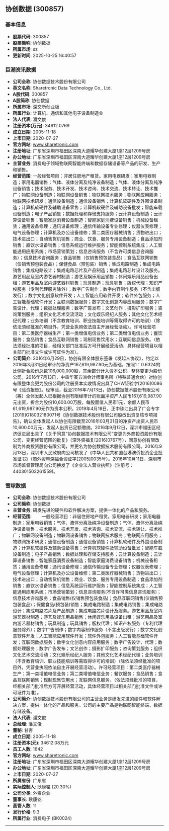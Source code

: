 ## 协创数据 (300857)

### 基本信息

- **股票代码**: 300857
- **股票简称**: 协创数据
- **所属市场**: sz
- **更新时间**: 2025-10-25 16:40:57

### 巨潮资讯数据

- **公司全称**: 协创数据技术股份有限公司
- **英文名称**: Sharetronic Data Technology Co., Ltd.
- **A股代码**: 300857
- **A股简称**: 协创数据
- **所属市场**: 深交所创业板
- **所属行业**: 计算机、通信和其他电子设备制造业
- **法人代表**: 潘文俊
- **注册资本(万元)**: 34612.0769
- **成立日期**: 2005-11-18
- **上市日期**: 2020-07-27
- **官方网站**: www.sharetronic.com
- **注册地址**: 广东省深圳市福田区深南大道耀华创建大厦1座12层1209号房
- **办公地址**: 广东省深圳市福田区深南大道耀华创建大厦1座12层1209号房
- **主营业务**: 消费电子领域物联网智能终端和数据存储设备等产品的研发、生产和销售。
- **经营范围**: 一般经营项目：非居住房地产租赁。家用电器研发；家用电器制造；家用电器销售；气体、液体分离及纯净设备制造；气体、液体分离及纯净设备销售；技术服务、技术开发、技术咨询、技术交流、技术转让、技术推广；物联网设备制造；物联网设备销售；物联网技术服务；物联网应用服务；物联网技术研发；通信设备制造；通信设备销售；计算机软硬件及外围设备制造；计算机软硬件及辅助设备零售；计算机软硬件及辅助设备批发；智能车载设备制造；电子产品销售；数据处理和存储支持服务；云计算设备制造；云计算设备销售；智能家庭消费设备制造；智能家庭消费设备销售；机械设备租赁；通用设备修理；通讯设备修理；通信传输设备专业修理；仪器仪表修理；电气设备修理；计算机及办公设备维修；第二类医疗器械销售；货物进出口；技术进出口；自动售货机销售；商业、饮食、服务专用设备制造；食品添加剂销售；直饮水设备销售；信息系统运行维护服务；智能控制系统集成；人工智能通用应用系统；市场营销策划；信息咨询服务（不含许可类信息咨询服务）；信息技术咨询服务；食品销售（仅销售预包装食品）；食品互联网销售（仅销售预包装食品）；保健食品（预包装）销售；集成电路制造；集成电路销售；集成电路设计；集成电路芯片及产品制造；集成电路芯片设计及服务。游艺用品及室内游艺器材制造；游艺及娱乐用品销售；休闲娱乐用品设备出租；游艺用品及室内游艺器材销售；玩具制造；玩具销售；版权代理；知识产权服务（专利代理服务除外）；数字广告制作；数字内容制作服务（不含出版发行）；数字文化创意软件开发；人工智能应用软件开发；软件外包服务；人工智能基础软件开发；互联网数据服务；数字文化创意内容应用服务；数字广告设计、代理；数据处理服务；数字广告发布；文艺创作；摄影扩印服务；咨询策划服务；组织文化艺术交流活动；文化娱乐经纪人服务；其他文化艺术经纪代理；业务培训（不含教育培训、职业技能培训等需取得许可的培训）（除依法须经批准的项目外，凭营业执照依法自主开展经营活动）。许可经营项目：第二类医疗器械生产；第一类增值电信业务；第二类增值电信业务；餐饮服务；食品销售；食品互联网销售；现制现售饮用水；互联网信息服务。（依法须经批准的项目，经相关部门批准后方可开展经营活动，具体经营项目以相关部门批准文件或许可证件为准）。
- **公司简介**: 2016年6月29日，协创有限全体股东签署《发起人协议》，约定以2016年3月31日经审计的净资产167,619,987.90元为基础，按照1：0.6324的比例折合股份总数106,000,000股，其余部分计入资本公积，整体变更为股份公司。2016年7月13日，中审华寅五洲会计师事务所（特殊普通合伙）对协创有限整体变更为股份公司的注册资本实收情况出具了CHW证验字[2016]0086号《验资报告》。经审验，截至2016年7月13日，协创数据技术股份有限公司（筹）全体发起人已根据协创有限经审计的账面净资产人民币167,619,987.90元出资，折合为股份10,600.00万股，每股面值人民币1元，余额人民币61,619,987.90元作为资本公积。2019年4月18日，正中珠江出具了广会专字[2019]G18032180071号《协创数据技术股份有限公司股改出资复核专项报告》，确认全体发起人以协创有限截至2016年03月31日的净资产出资人民币10,600.00万元，发起人出资已足额缴纳。2016年9月12日，深圳市福田区经济促进局出具了《关于同意“协创数据技术有限公司”变更为外商投资股份有限公司、变更经营范围的批复》（深外资福复[2016]0767号），同意协创有限改制为外商投资股份有限公司，并更名为协创数据技术股份有限公司。2016年9月13日，深圳市人民政府向公司核发了《中华人民共和国台港澳侨投资企业批准证书》（商外资粤深福合资证字[2005]0035号）。2016年10月11日，深圳市市场监督管理局向公司换发了《企业法人营业执照》（注册号：440301503261559)。

### 雪球数据

- **公司全称**: 协创数据技术股份有限公司
- **公司简称**: 协创数据
- **主营业务**: 研发先进的硬件和软件解决方案，提供一体化的产品和服务。
- **经营范围**: 　　一般经营项目：非居住房地产租赁。家用电器研发；家用电器制造；家用电器销售；气体、液体分离及纯净设备制造；气体、液体分离及纯净设备销售；技术服务、技术开发、技术咨询、技术交流、技术转让、技术推广；物联网设备制造；物联网设备销售；物联网技术服务；物联网应用服务；物联网技术研发；通信设备制造；通信设备销售；计算机软硬件及外围设备制造；计算机软硬件及辅助设备零售；计算机软硬件及辅助设备批发；智能车载设备制造；电子产品销售；数据处理和存储支持服务；云计算设备制造；云计算设备销售；智能家庭消费设备制造；智能家庭消费设备销售；机械设备租赁；通用设备修理；通讯设备修理；通信传输设备专业修理；仪器仪表修理；电气设备修理；计算机及办公设备维修；第二类医疗器械销售；货物进出口；技术进出口；自动售货机销售；商业、饮食、服务专用设备制造；食品添加剂销售；直饮水设备销售；信息系统运行维护服务；智能控制系统集成；人工智能通用应用系统；市场营销策划；信息咨询服务(不含许可类信息咨询服务)；信息技术咨询服务；食品销售(仅销售预包装食品)；食品互联网销售(仅销售预包装食品)；保健食品(预包装)销售；集成电路制造；集成电路销售；集成电路设计；集成电路芯片及产品制造；集成电路芯片设计及服务。游艺用品及室内游艺器材制造；游艺及娱乐用品销售；休闲娱乐用品设备出租；游艺用品及室内游艺器材销售；玩具制造；玩具销售；版权代理；知识产权服务（专利代理服务除外）；数字广告制作；数字内容制作服务（不含出版发行）；数字文化创意软件开发；人工智能应用软件开发；软件外包服务；人工智能基础软件开发；互联网数据服务；数字文化创意内容应用服务；数字广告设计、代理；数据处理服务；数字广告发布；文艺创作；摄影扩印服务；咨询策划服务；组织文化艺术交流活动；文化娱乐经纪人服务；其他文化艺术经纪代理；业务培训（不含教育培训、职业技能培训等需取得许可的培训）（除依法须经批准的项目外，凭营业执照依法自主开展经营活动）。许可经营项目：第二类医疗器械生产；第一类增值电信业务；第二类增值电信业务；餐饮服务；食品销售；食品互联网销售；现制现售饮用水；互联网信息服务。（依法须经批准的项目，经相关部门批准后方可开展经营活动，具体经营项目以相关部门批准文件或许可证件为准）。
- **公司简介**: 协创数据技术股份有限公司的主营业务是研发先进的硬件和软件解决方案，提供一体化的产品和服务。公司的主要产品是物联网智能终端、数据存储设备。
- **法人代表**: 潘文俊
- **总经理**: 潘文俊
- **董秘**: 甘杏
- **成立日期**: 2005-11-18
- **注册资本(元)**: 34612.08万元
- **员工人数**: 1642
- **官方网站**: www.sharetronic.com
- **注册地址**: 广东省深圳市福田区深南大道耀华创建大厦1座12层1209号房
- **办公地址**: 广东省深圳市福田区深南大道耀华创建大厦1座12层1209号房
- **上市日期**: 2020-07-27
- **所属省份**: 广东省
- **实际控制人**: 耿康铭 (20.30%)
- **公司分类**: 外资企业
- **董事长**: 耿康铭
- **高管人数**: 11
- **发行价格**: 9.3
- **所属行业**: 消费电子 (BK0024)

---